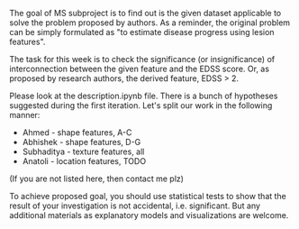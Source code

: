 The goal of MS subproject is to find out is the given dataset applicable to solve the problem proposed by authors. As a reminder, the original problem can be  simply formulated as "to estimate disease progress using lesion features". 

The task for this week is to check the significance (or insignificance) of interconnection between the given feature and the EDSS score. Or, as proposed by research authors, the derived feature, EDSS > 2. 

Please look at the description.ipynb file. There is a bunch of hypotheses suggested during the first iteration. Let's split our work in the following manner:

- Ahmed - shape features, A-C
- Abhishek - shape features, D-G 
- Subhaditya - texture features, all
- Anatoli - location features, TODO

(If you are not listed here, then contact me plz)

To achieve proposed goal, you should use statistical tests to show that the result of your investigation is not accidental, i.e. significant. But any additional materials as explanatory models and visualizations are welcome.
